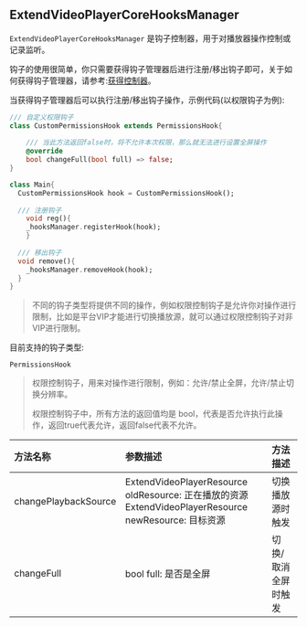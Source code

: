 ## ExtendVideoPlayerCoreHooksManager

`ExtendVideoPlayerCoreHooksManager` 是钩子控制器，用于对播放器操作控制或记录监听。

钩子的使用很简单，你只需要获得钩子管理器后进行注册/移出钩子即可，关于如何获得钩子管理器，请参考:[获得控制器](./README.md#获得控制器)。

当获得钩子管理器后可以执行注册/移出钩子操作，示例代码(以权限钩子为例):

````dart
/// 自定义权限钩子
class CustomPermissionsHook extends PermissionsHook{
  
  	/// 当此方法返回false时，将不允许本次权限，那么就无法进行设置全屏操作
  	@override
    bool changeFull(bool full) => false;
}

class Main{
  CustomPermissionsHook hook = CustomPermissionsHook();
  
  /// 注册钩子
 	void reg(){
  	_hooksManager.registerHook(hook);
	} 
  
  /// 移出钩子
  void remove(){
    _hooksManager.removeHook(hook);
  }
}

````

> 不同的钩子类型将提供不同的操作，例如权限控制钩子是允许你对操作进行限制，比如是平台VIP才能进行切换播放源，就可以通过权限控制钩子对非VIP进行限制。

目前支持的钩子类型:

`PermissionsHook` 

> 权限控制钩子，用来对操作进行限制，例如：允许/禁止全屏，允许/禁止切换分辨率。
>
> 权限控制钩子中，所有方法的返回值均是 bool，代表是否允许执行此操作，返回true代表允许，返回false代表不允许。

| 方法名称             | 参数描述                                                     | 方法描述            |
| :------------------- | :----------------------------------------------------------- | :------------------ |
| changePlaybackSource | ExtendVideoPlayerResource oldResource: 正在播放的资源<br />ExtendVideoPlayerResource newResource: 目标资源 | 切换播放源时触发    |
| changeFull           | bool full: 是否是全屏                                        | 切换/取消全屏时触发 |